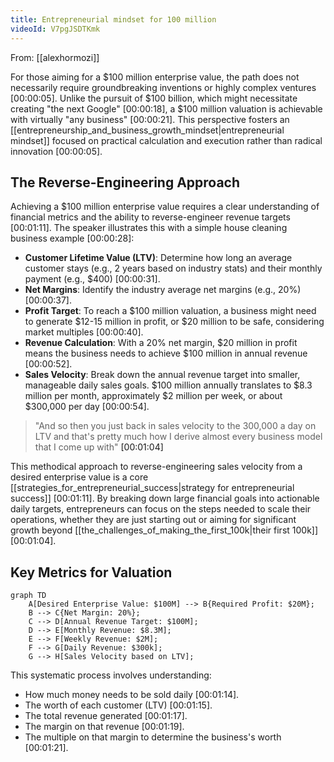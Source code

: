```yaml
---
title: Entrepreneurial mindset for 100 million
videoId: V7pgJSDTKmk
---
```


From: [[alexhormozi]] <br/> 

For those aiming for a $100 million enterprise value, the path does not necessarily require groundbreaking inventions or highly complex ventures <a class="yt-timestamp" data-t="00:00:05">[00:00:05]</a>. Unlike the pursuit of $100 billion, which might necessitate creating "the next Google" <a class="yt-timestamp" data-t="00:00:18">[00:00:18]</a>, a $100 million valuation is achievable with virtually "any business" <a class="yt-timestamp" data-t="00:00:21">[00:00:21]</a>. This perspective fosters an [[entrepreneurship_and_business_growth_mindset|entrepreneurial mindset]] focused on practical calculation and execution rather than radical innovation <a class="yt-timestamp" data-t="00:00:05">[00:00:05]</a>.

## The Reverse-Engineering Approach

Achieving a $100 million enterprise value requires a clear understanding of financial metrics and the ability to reverse-engineer revenue targets <a class="yt-timestamp" data-t="00:01:11">[00:01:11]</a>. The speaker illustrates this with a simple house cleaning business example <a class="yt-timestamp" data-t="00:00:28">[00:00:28]</a>:

*   **Customer Lifetime Value (LTV)**: Determine how long an average customer stays (e.g., 2 years based on industry stats) and their monthly payment (e.g., $400) <a class="yt-timestamp" data-t="00:00:31">[00:00:31]</a>.
*   **Net Margins**: Identify the industry average net margins (e.g., 20%) <a class="yt-timestamp" data-t="00:00:37">[00:00:37]</a>.
*   **Profit Target**: To reach a $100 million valuation, a business might need to generate $12-15 million in profit, or $20 million to be safe, considering market multiples <a class="yt-timestamp" data-t="00:00:40">[00:00:40]</a>.
*   **Revenue Calculation**: With a 20% net margin, $20 million in profit means the business needs to achieve $100 million in annual revenue <a class="yt-timestamp" data-t="00:00:52">[00:00:52]</a>.
*   **Sales Velocity**: Break down the annual revenue target into smaller, manageable daily sales goals. $100 million annually translates to $8.3 million per month, approximately $2 million per week, or about $300,000 per day <a class="yt-timestamp" data-t="00:00:54">[00:00:54]</a>.

> "And so then you just back in sales velocity to the 300,000 a day on LTV and that's pretty much how I derive almost every business model that I come up with" <a class="yt-timestamp" data-t="00:01:04">[00:01:04]</a>

This methodical approach to reverse-engineering sales velocity from a desired enterprise value is a core [[strategies_for_entrepreneurial_success|strategy for entrepreneurial success]] <a class="yt-timestamp" data-t="00:01:11">[00:01:11]</a>. By breaking down large financial goals into actionable daily targets, entrepreneurs can focus on the steps needed to scale their operations, whether they are just starting out or aiming for significant growth beyond [[the_challenges_of_making_the_first_100k|their first 100k]] <a class="yt-timestamp" data-t="00:01:04">[00:01:04]</a>.

## Key Metrics for Valuation

```mermaid
graph TD
    A[Desired Enterprise Value: $100M] --> B{Required Profit: $20M};
    B --> C{Net Margin: 20%};
    C --> D[Annual Revenue Target: $100M];
    D --> E[Monthly Revenue: $8.3M];
    E --> F[Weekly Revenue: $2M];
    F --> G[Daily Revenue: $300k];
    G --> H[Sales Velocity based on LTV];
```

This systematic process involves understanding:
*   How much money needs to be sold daily <a class="yt-timestamp" data-t="00:01:14">[00:01:14]</a>.
*   The worth of each customer (LTV) <a class="yt-timestamp" data-t="00:01:15">[00:01:15]</a>.
*   The total revenue generated <a class="yt-timestamp" data-t="00:01:17">[00:01:17]</a>.
*   The margin on that revenue <a class="yt-timestamp" data-t="00:01:19">[00:01:19]</a>.
*   The multiple on that margin to determine the business's worth <a class="yt-timestamp" data-t="00:01:21">[00:01:21]</a>.